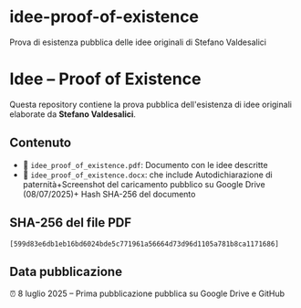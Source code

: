 # idee-proof-of-existence
Prova di esistenza pubblica delle idee originali di Stefano Valdesalici
# Idee – Proof of Existence

Questa repository contiene la prova pubblica dell'esistenza di idee originali elaborate da **Stefano Valdesalici**.

## Contenuto
- 📄 `idee_proof_of_existence.pdf`: Documento con le idee descritte
- 📝 `idee_proof_of_existence.docx`: che include Autodichiarazione di paternità+Screenshot del caricamento pubblico su Google Drive (08/07/2025)+ Hash SHA-256 del documento

## SHA-256 del file PDF
`[599d83e6db1eb16bd6024bde5c771961a56664d73d96d1105a781b8ca1171686]`

## Data pubblicazione
⏰ 8 luglio 2025 – Prima pubblicazione pubblica su Google Drive e GitHub
